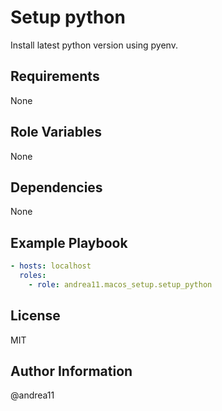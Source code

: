 # Setup python

Install latest python version using pyenv.

## Requirements

None

## Role Variables

None

## Dependencies

None

## Example Playbook

```yaml
- hosts: localhost
  roles:
    - role: andrea11.macos_setup.setup_python
```

## License

MIT

## Author Information

@andrea11
